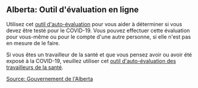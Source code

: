 ## Alberta: Outil d'évaluation en ligne

Utilisez cet [outil d'auto-évaluation](https://myhealth.alberta.ca/Journey/COVID-19/Pages/COVID-Self-Assessment.aspx) pour vous aider à déterminer si vous devez être testé pour le COVID-19. Vous pouvez effectuer cette évaluation pour vous-même ou pour le compte d'une autre personne, si elle n'est pas en mesure de le faire.

Si vous êtes un travailleur de la santé et que vous pensez avoir ou avoir été exposé à la COVID-19, veuillez utiliser cet [outil d'auto-évaluation des travailleurs de la santé](https://myhealth.alberta.ca/Journey/COVID-19/Pages/HWAssessLanding.aspx).

[Source: Gouvernement de l'Alberta](https://www.albertahealthservices.ca/default.aspx)
